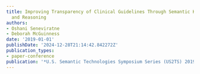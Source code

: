 ```yaml
---
title: Improving Transparency of Clinical Guidelines Through Semantic Knowledge Representation
  and Reasoning
authors:
- Oshani Seneviratne
- Deborah McGuinness
date: '2019-01-01'
publishDate: '2024-12-28T21:14:42.842272Z'
publication_types:
- paper-conference
publication: '*U.S. Semantic Technologies Symposium Series (US2TS) 2019*'
---
```

